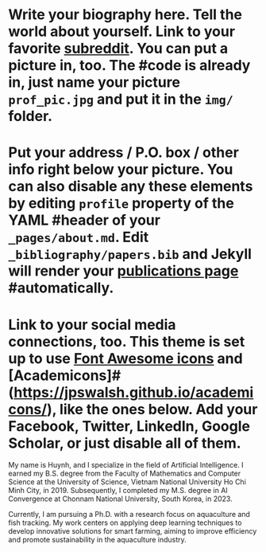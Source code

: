 # Write your biography here. Tell the world about yourself. Link to your favorite [subreddit](http://reddit.com). You can put a picture in, too. The #code is already in, just name your picture `prof_pic.jpg` and put it in the `img/` folder.

# Put your address / P.O. box / other info right below your picture. You can also disable any these elements by editing `profile` property of the YAML #header of your `_pages/about.md`. Edit `_bibliography/papers.bib` and Jekyll will render your [publications page](/al-folio/publications/) #automatically.

# Link to your social media connections, too. This theme is set up to use [Font Awesome icons](https://fontawesome.com/) and [Academicons]#(https://jpswalsh.github.io/academicons/), like the ones below. Add your Facebook, Twitter, LinkedIn, Google Scholar, or just disable all of them.



My name is Huynh, and I specialize in the field of Artificial Intelligence. I earned my B.S. degree from the Faculty of Mathematics and Computer Science at the University of Science, Vietnam National University Ho Chi Minh City, in 2019. Subsequently, I completed my M.S. degree in AI Convergence at Chonnam National University, South Korea, in 2023.

Currently, I am pursuing a Ph.D. with a research focus on aquaculture and fish tracking. My work centers on applying deep learning techniques to develop innovative solutions for smart farming, aiming to improve efficiency and promote sustainability in the aquaculture industry.
